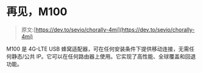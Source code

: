 # 再见，M100

> 原文:[https://dev.to/sevio/chorally-4mi](https://dev.to/sevio/chorally-4mi)

M100 是 4G-LTE USB 蜂窝适配器，可在任何安装条件下提供移动连接，无需任何静态/公共 IP。它可以在任何路由器上使用。它实现了高性能、全球覆盖和回退功能。